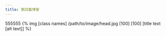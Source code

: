 ```yaml
---
title: 第四篇博客
---
```

555555
{% img [class names] /path/to/image/head.jpg [100] [100] [title text [alt text]] %}
